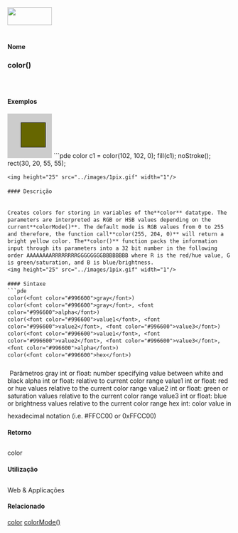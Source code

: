 <img height="40" src="../images/1pix.gif" width="100"/>
<img height="1" src="../images/1pix.gif" width="20"/>
<img height="1" src="../images/1pix.gif" width="555"/>

#### Nome
### color()
<img height="25" src="../images/1pix.gif" width="1"/>

#### Exemplos
<img border="0" height="100" src="media/color_.gif" width="100"/>
```pde
color c1 = color(102, 102, 0); 
fill(c1); 
noStroke(); 
rect(30, 20, 55, 55); 

```
<img height="25" src="../images/1pix.gif" width="1"/>

#### Descrição

	
Creates colors for storing in variables of the**color** datatype. The parameters are interpreted as RGB or HSB values depending on the current**colorMode()**. The default mode is RGB values from 0 to 255 and therefore, the function call**color(255, 204, 0)** will return a bright yellow color. The**color()** function packs the information input through its parameters into a 32 bit number in the following order AAAAAAAARRRRRRRRGGGGGGGGBBBBBBBB where R is the red/hue value, G is green/saturation, and B is blue/brightness.
<img height="25" src="../images/1pix.gif" width="1"/>

#### Sintaxe
```pde
color(<font color="#996600">gray</font>)
color(<font color="#996600">gray</font>, <font color="#996600">alpha</font>)
color(<font color="#996600">value1</font>, <font color="#996600">value2</font>, <font color="#996600">value3</font>)
color(<font color="#996600">value1</font>, <font color="#996600">value2</font>, <font color="#996600">value3</font>, <font color="#996600">alpha</font>)
color(<font color="#996600">hex</font>)

```
<img height="25" src="../images/1pix.gif" width="1"/>
Parâmetros
gray
int or float: number specifying value between white and black
alpha
int or float: relative to current color range
value1
int or float: red or hue values relative to the current color range
value2
int or float: green or saturation values relative to the current color range
value3
int or float: blue or brightness values relative to the current color range
hex
int: color value in hexadecimal notation (i.e. #FFCC00 or 0xFFCC00)
<img height="25" src="../images/1pix.gif" width="1"/>

#### Retorno

	
color
<img height="25" src="../images/1pix.gif" width="1"/>

#### Utilização

	
Web & Applicações
<img height="25" src="../images/1pix.gif" width="1"/>

#### Relacionado

[color](color)
[colorMode()](colorMode_)
